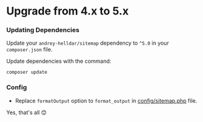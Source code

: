 # Upgrade from 4.x to 5.x

### Updating Dependencies

Update your `andrey-helldar/sitemap` dependency to `^5.0` in your `composer.json` file.

Update dependencies with the command:
```
composer update
```


### Config

* Replace `formatOutput` option to `format_output` in [config/sitemap.php](src/config/sitemap.php) file.


Yes, that's all 😊
